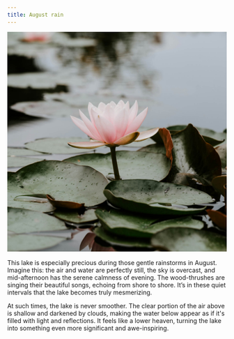 ```yaml
---
title: August rain
---
```


![Water lily floating on a pond](/images/waterlily.jpg)

This lake is especially precious during those gentle rainstorms in August. Imagine this: the air and water are perfectly still, the sky is overcast, and mid-afternoon has the serene calmness of evening. The wood-thrushes are singing their beautiful songs, echoing from shore to shore. It’s in these quiet intervals that the lake becomes truly mesmerizing.

At such times, the lake is never smoother. The clear portion of the air above is shallow and darkened by clouds, making the water below appear as if it's filled with light and reflections. It feels like a lower heaven, turning the lake into something even more significant and awe-inspiring.
